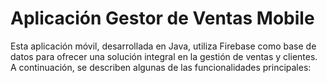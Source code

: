 # Aplicación Gestor de Ventas Mobile
Esta aplicación móvil, desarrollada en Java, utiliza Firebase como base de datos para ofrecer una solución integral en la gestión de ventas y clientes. A continuación, se describen algunas de las funcionalidades principales:


